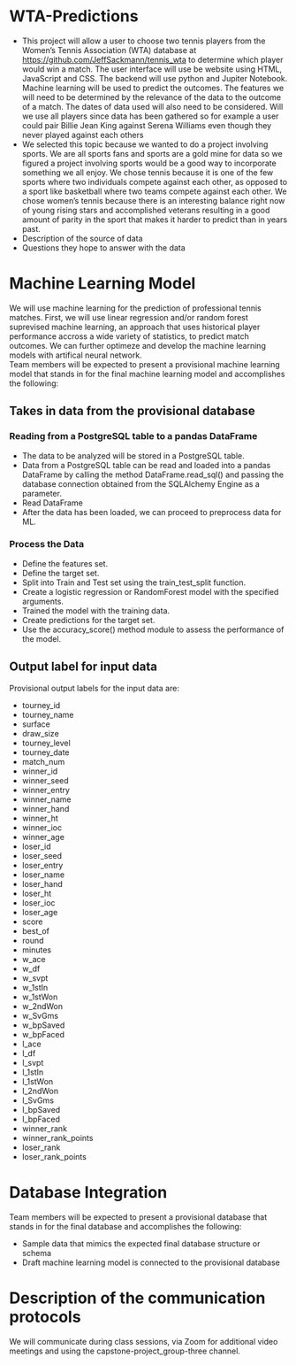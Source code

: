 # WTA-Predictions
- This project will allow a user to choose two tennis players from the Women’s Tennis Association (WTA) database at https://github.com/JeffSackmann/tennis_wta to determine which player would win a match. The user interface will use be website using HTML, JavaScript and CSS.  The backend will use python and Jupiter Notebook.  Machine learning will be used to predict the outcomes. The features we will need to be determined by the relevance of the data to the outcome of a match. The dates of data used will also need to be considered.  Will we use all players since data has been gathered so for example a user could pair Billie Jean King against Serena Williams even though they never played against each others
- We selected this topic because we wanted to do a project involving sports. We are all sports fans and sports are a gold mine for data so we figured a project involving sports would be a good way to incorporate something we all enjoy. We chose tennis because it is one of the few sports where two individuals compete against each other, as opposed to a sport like basketball where two teams compete against each other. We chose women’s tennis because there is an interesting balance right now of young  rising stars and accomplished veterans resulting in a good amount of parity in the sport that makes it harder to predict than in years past.
- Description of the source of data
- Questions they hope to answer with the data

# Machine Learning Model 
We will use machine learning for the prediction of professional tennis matches. First, we will use linear regression and/or random forest suprevised machine learning, an approach that uses historical player performance accross a wide variety of statistics, to predict match outcomes. We can further optimeze and develop the machine learning models with artifical neural network.  
Team members will be expected to present a provisional machine learning model that stands in for the final machine learning model and accomplishes the following:
## Takes in data from the provisional database
### Reading from a PostgreSQL table to a pandas DataFrame
- The data to be analyzed will be stored in a PostgreSQL table. 
- Data from a PostgreSQL table can be read and loaded into a pandas DataFrame by calling the method DataFrame.read_sql() and passing the database connection obtained from the SQLAlchemy Engine as a parameter.
- Read DataFrame
- After the data has been loaded, we can proceed to preprocess data for ML.  
### Process the Data
- Define the features set.
- Define the target set.
- Split into Train and Test set using the train_test_split function.
- Create a logistic regression or RandomForest model with the specified arguments.
- Trained the model with the training data.
- Create predictions for the target set.
- Use the accuracy_score() method module to assess the performance of the model.
## Output label for input data
Provisional output labels for the input data are:  
- tourney_id             
- tourney_name           
- surface                
- draw_size               
- tourney_level          
- tourney_date            
- match_num               
- winner_id               
- winner_seed           
- winner_entry           
- winner_name            
- winner_hand            
- winner_ht             
- winner_ioc             
- winner_age            
- loser_id                
- loser_seed            
- loser_entry            
- loser_name             
- loser_hand             
- loser_ht              
- loser_ioc              
- loser_age             
- score                  
- best_of                 
- round                  
- minutes               
- w_ace                 
- w_df                  
- w_svpt                
- w_1stIn               
- w_1stWon              
- w_2ndWon              
- w_SvGms               
- w_bpSaved             
- w_bpFaced             
- l_ace                 
- l_df                  
- l_svpt                
- l_1stIn               
- l_1stWon              
- l_2ndWon              
- l_SvGms               
- l_bpSaved             
- l_bpFaced             
- winner_rank           
- winner_rank_points    
- loser_rank            
- loser_rank_points   
 
# Database Integration
Team members will be expected to present a provisional database that stands in for the final database and accomplishes the following:

- Sample data that mimics the expected final database structure or schema
- Draft machine learning model is connected to the provisional database

# Description of the communication protocols
We will communicate during class sessions, via Zoom for additional video meetings and using the capstone-project_group-three channel.
